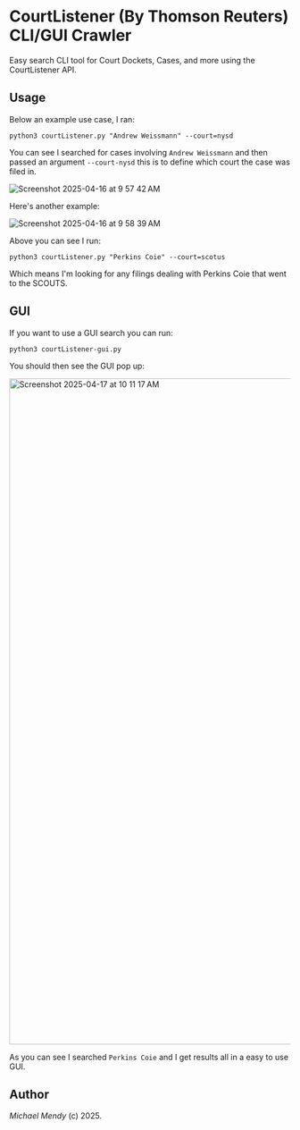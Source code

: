 # CourtListener (By Thomson Reuters) CLI/GUI Crawler 

Easy search CLI tool for Court Dockets, Cases, and more using the CourtListener API. 

## Usage 

Below an example use case, I ran: 

```python3
python3 courtListener.py "Andrew Weissmann" --court=nysd
```

You can see I searched for cases involving `Andrew Weissmann` and then passed an argument `--court-nysd` this is to define which court the case was filed in. 


![Screenshot 2025-04-16 at 9 57 42 AM](https://github.com/user-attachments/assets/14a77093-8ca1-422e-ad3a-9d63c8ffaf5b)

Here's another example: 

![Screenshot 2025-04-16 at 9 58 39 AM](https://github.com/user-attachments/assets/54b03515-2102-4980-a7df-8518bd06e2c5)

Above you can see I run:

```python3
python3 courtListener.py "Perkins Coie" --court=scotus
```
Which means I'm looking for any filings dealing with Perkins Coie that went to the SCOUTS. 

## GUI 

If you want to use a GUI search you can run: 

```python3
python3 courtListener-gui.py
```
You should then see the GUI pop up: 

<img width="1192" alt="Screenshot 2025-04-17 at 10 11 17 AM" src="https://github.com/user-attachments/assets/9c071dd9-e945-4b77-bfb8-69d0e0d0840f" />

As you can see I searched `Perkins Coie` and I get results all in a easy to use GUI.

## Author

_Michael Mendy_ (c) 2025. 
